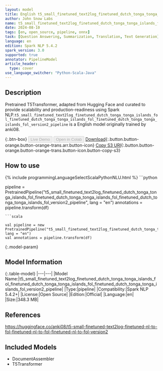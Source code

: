 ```yaml
---
layout: model
title: English t5_small_finetuned_text2log_finetuned_dutch_tonga_tonga_islands_fol_finetuned_dutch_tonga_tonga_islands_fol_finetuned_dutch_tonga_tonga_islands_fol_version2_pipeline pipeline T5Transformer from anki08
author: John Snow Labs
name: t5_small_finetuned_text2log_finetuned_dutch_tonga_tonga_islands_fol_finetuned_dutch_tonga_tonga_islands_fol_finetuned_dutch_tonga_tonga_islands_fol_version2_pipeline
date: 2024-08-10
tags: [en, open_source, pipeline, onnx]
task: [Question Answering, Summarization, Translation, Text Generation]
language: en
edition: Spark NLP 5.4.2
spark_version: 3.0
supported: true
annotator: PipelineModel
article_header:
  type: cover
use_language_switcher: "Python-Scala-Java"
---
```


## Description

Pretrained T5Transformer, adapted from Hugging Face and curated to provide scalability and production-readiness using Spark NLP.`t5_small_finetuned_text2log_finetuned_dutch_tonga_tonga_islands_fol_finetuned_dutch_tonga_tonga_islands_fol_finetuned_dutch_tonga_tonga_islands_fol_version2_pipeline` is a English model originally trained by anki08.

{:.btn-box}
<button class="button button-orange" disabled>Live Demo</button>
<button class="button button-orange" disabled>Open in Colab</button>
[Download](https://s3.amazonaws.com/auxdata.johnsnowlabs.com/public/models/t5_small_finetuned_text2log_finetuned_dutch_tonga_tonga_islands_fol_finetuned_dutch_tonga_tonga_islands_fol_finetuned_dutch_tonga_tonga_islands_fol_version2_pipeline_en_5.4.2_3.0_1723302810480.zip){:.button.button-orange.button-orange-trans.arr.button-icon}
[Copy S3 URI](s3://auxdata.johnsnowlabs.com/public/models/t5_small_finetuned_text2log_finetuned_dutch_tonga_tonga_islands_fol_finetuned_dutch_tonga_tonga_islands_fol_finetuned_dutch_tonga_tonga_islands_fol_version2_pipeline_en_5.4.2_3.0_1723302810480.zip){:.button.button-orange.button-orange-trans.button-icon.button-copy-s3}

## How to use



<div class="tabs-box" markdown="1">
{% include programmingLanguageSelectScalaPythonNLU.html %}
```python

pipeline = PretrainedPipeline("t5_small_finetuned_text2log_finetuned_dutch_tonga_tonga_islands_fol_finetuned_dutch_tonga_tonga_islands_fol_finetuned_dutch_tonga_tonga_islands_fol_version2_pipeline", lang = "en")
annotations =  pipeline.transform(df)   

```
```scala

val pipeline = new PretrainedPipeline("t5_small_finetuned_text2log_finetuned_dutch_tonga_tonga_islands_fol_finetuned_dutch_tonga_tonga_islands_fol_finetuned_dutch_tonga_tonga_islands_fol_version2_pipeline", lang = "en")
val annotations = pipeline.transform(df)

```
</div>

{:.model-param}
## Model Information

{:.table-model}
|---|---|
|Model Name:|t5_small_finetuned_text2log_finetuned_dutch_tonga_tonga_islands_fol_finetuned_dutch_tonga_tonga_islands_fol_finetuned_dutch_tonga_tonga_islands_fol_version2_pipeline|
|Type:|pipeline|
|Compatibility:|Spark NLP 5.4.2+|
|License:|Open Source|
|Edition:|Official|
|Language:|en|
|Size:|348.3 MB|

## References

https://huggingface.co/anki08/t5-small-finetuned-text2log-finetuned-nl-to-fol-finetuned-nl-to-fol-finetuned-nl-to-fol-version2

## Included Models

- DocumentAssembler
- T5Transformer